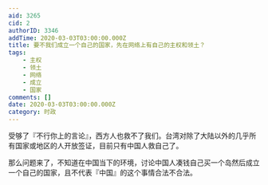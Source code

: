 ```yaml
---
aid: 3265
cid: 2
authorID: 3346
addTime: 2020-03-03T03:00:00.000Z
title: 要不我们成立一个自己的国家，先在网络上有自己的主权和领土？
tags:
    - 主权
    - 领土
    - 网络
    - 成立
    - 国家
comments: []
date: 2020-03-03T03:00:00.000Z
category: 时政
---
```


受够了『不行你上的言论』，西方人也救不了我们。台湾对除了大陆以外的几乎所有国家或地区的人开放签证，目前只有中国人救自己了。

那么问题来了，不知道在中国当下的环境，讨论中国人凑钱自己买一个岛然后成立一个自己的国家，且不代表『中国』的这个事情合法不合法。
